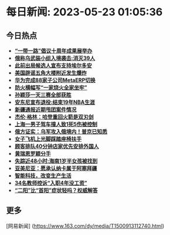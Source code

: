 
# 每日新闻: 2023-05-23 01:05:36
## 今日热点

- **[“一带一路”倡议十周年成果展举办](https://www.163.com/search?keyword=%E2%80%9C%E4%B8%80%E5%B8%A6%E4%B8%80%E8%B7%AF%E2%80%9D%E5%80%A1%E8%AE%AE%E5%8D%81%E5%91%A8%E5%B9%B4%E6%88%90%E6%9E%9C%E5%B1%95%E4%B8%BE%E5%8A%9E)**
- **[俄称乌武装小组入境袭击:消灭39人](https://www.163.com/search?keyword=%E4%BF%84%E7%A7%B0%E4%B9%8C%E6%AD%A6%E8%A3%85%E5%B0%8F%E7%BB%84%E5%85%A5%E5%A2%83%E8%A2%AD%E5%87%BB+%E6%B6%88%E7%81%AD39%E4%BA%BA)**
- **[此前出局候选人宣布支持埃尔多安](https://www.163.com/search?keyword=%E6%AD%A4%E5%89%8D%E5%87%BA%E5%B1%80%E5%80%99%E9%80%89%E4%BA%BA%E5%AE%A3%E5%B8%83%E6%94%AF%E6%8C%81%E5%9F%83%E5%B0%94%E5%A4%9A%E5%AE%89)**
- **[美国辟谣五角大楼附近发生爆炸](https://www.163.com/search?keyword=%E7%BE%8E%E5%9B%BD%E8%BE%9F%E8%B0%A3%E4%BA%94%E8%A7%92%E5%A4%A7%E6%A5%BC%E9%99%84%E8%BF%91%E5%8F%91%E7%94%9F%E7%88%86%E7%82%B8)**
- **[华为完成88家子公司MetaERP切换](https://www.163.com/search?keyword=%E5%8D%8E%E4%B8%BA%E5%AE%8C%E6%88%9088%E5%AE%B6%E5%AD%90%E5%85%AC%E5%8F%B8MetaERP%E5%88%87%E6%8D%A2)**
- **[防火横幅写“一家烧火全家坐牢”](https://www.163.com/search?keyword=%E9%98%B2%E7%81%AB%E6%A8%AA%E5%B9%85%E5%86%99%E2%80%9C%E4%B8%80%E5%AE%B6%E7%83%A7%E7%81%AB%E5%85%A8%E5%AE%B6%E5%9D%90%E7%89%A2%E2%80%9D)**
- **[孙颖莎一天三赛全部获胜](https://www.163.com/search?keyword=%E5%AD%99%E9%A2%96%E8%8E%8E%E4%B8%80%E5%A4%A9%E4%B8%89%E8%B5%9B%E5%85%A8%E9%83%A8%E8%8E%B7%E8%83%9C)**
- **[安东尼宣布退役:结束19年NBA生涯](https://www.163.com/search?keyword=%E5%AE%89%E4%B8%9C%E5%B0%BC%E5%AE%A3%E5%B8%83%E9%80%80%E5%BD%B9+%E7%BB%93%E6%9D%9F19%E5%B9%B4NBA%E7%94%9F%E6%B6%AF)**
- **[新疆通报近期甩团案件情况](https://www.163.com/search?keyword=%E6%96%B0%E7%96%86%E9%80%9A%E6%8A%A5%E8%BF%91%E6%9C%9F%E7%94%A9%E5%9B%A2%E6%A1%88%E4%BB%B6%E6%83%85%E5%86%B5)**
- **[杰伦·格林：哈登重回火箭是双刃剑](https://www.163.com/search?keyword=%E6%9D%B0%E4%BC%A6%C2%B7%E6%A0%BC%E6%9E%97%EF%BC%9A%E5%93%88%E7%99%BB%E9%87%8D%E5%9B%9E%E7%81%AB%E7%AE%AD%E6%98%AF%E5%8F%8C%E5%88%83%E5%89%91)**
- **[上海一男子驾车撞人致1死5伤被控制](https://www.163.com/search?keyword=%E4%B8%8A%E6%B5%B7%E4%B8%80%E7%94%B7%E5%AD%90%E9%A9%BE%E8%BD%A6%E6%92%9E%E4%BA%BA%E8%87%B41%E6%AD%BB5%E4%BC%A4%E8%A2%AB%E6%8E%A7%E5%88%B6)**
- **[俄方证实：乌军攻入俄境内！普京已知悉](https://www.163.com/search?keyword=%E4%BF%84%E6%96%B9%E8%AF%81%E5%AE%9E%EF%BC%9A%E4%B9%8C%E5%86%9B%E6%94%BB%E5%85%A5%E4%BF%84%E5%A2%83%E5%86%85%EF%BC%81%E6%99%AE%E4%BA%AC%E5%B7%B2%E7%9F%A5%E6%82%89)**
- **[女子飞机上光脚踩踏座椅扶手](https://www.163.com/search?keyword=%E5%A5%B3%E5%AD%90%E9%A3%9E%E6%9C%BA%E4%B8%8A%E5%85%89%E8%84%9A%E8%B8%A9%E8%B8%8F%E5%BA%A7%E6%A4%85%E6%89%B6%E6%89%8B)**
- **[顾客排队40分钟店家优先安排外国人](https://www.163.com/search?keyword=%E9%A1%BE%E5%AE%A2%E6%8E%92%E9%98%9F40%E5%88%86%E9%92%9F%E5%BA%97%E5%AE%B6%E4%BC%98%E5%85%88%E5%AE%89%E6%8E%92%E5%A4%96%E5%9B%BD%E4%BA%BA)**
- **[黄瑞恩罗颖分手](https://www.163.com/search?keyword=%E9%BB%84%E7%91%9E%E6%81%A9%E7%BD%97%E9%A2%96%E5%88%86%E6%89%8B)**
- **[失踪近48小时:海南1岁半女孩被找到](https://www.163.com/search?keyword=%E5%A4%B1%E8%B8%AA%E8%BF%9148%E5%B0%8F%E6%97%B6+%E6%B5%B7%E5%8D%971%E5%B2%81%E5%8D%8A%E5%A5%B3%E5%AD%A9%E8%A2%AB%E6%89%BE%E5%88%B0)**
- **[亚美尼亚：愿承认纳卡属于阿塞拜疆](https://www.163.com/search?keyword=%E4%BA%9A%E7%BE%8E%E5%B0%BC%E4%BA%9A%EF%BC%9A%E6%84%BF%E6%89%BF%E8%AE%A4%E7%BA%B3%E5%8D%A1%E5%B1%9E%E4%BA%8E%E9%98%BF%E5%A1%9E%E6%8B%9C%E7%96%86)**
- **[智能科技，改变生产生活](https://www.163.com/search?keyword=%E6%99%BA%E8%83%BD%E7%A7%91%E6%8A%80%EF%BC%8C%E6%94%B9%E5%8F%98%E7%94%9F%E4%BA%A7%E7%94%9F%E6%B4%BB)**
- **[34名教师控诉“入职4年没工资”](https://www.163.com/search?keyword=34%E5%90%8D%E6%95%99%E5%B8%88%E6%8E%A7%E8%AF%89%E2%80%9C%E5%85%A5%E8%81%8C4%E5%B9%B4%E6%B2%A1%E5%B7%A5%E8%B5%84%E2%80%9D)**
- **[“二阳”比“首阳”症状轻吗？权威解答](https://www.163.com/search?keyword=%E2%80%9C%E4%BA%8C%E9%98%B3%E2%80%9D%E6%AF%94%E2%80%9C%E9%A6%96%E9%98%B3%E2%80%9D%E7%97%87%E7%8A%B6%E8%BD%BB%E5%90%97%EF%BC%9F%E6%9D%83%E5%A8%81%E8%A7%A3%E7%AD%94)**

## 更多
[网易新闻] (https://www.163.com/dy/media/T1500913112740.html)
